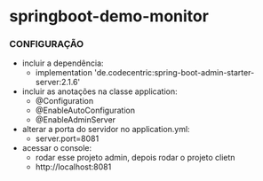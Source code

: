 # springboot-demo-monitor

### CONFIGURAÇÃO
- incluir a dependência:
    * implementation 'de.codecentric:spring-boot-admin-starter-server:2.1.6'
- incluir as anotações na classe application:
    * @Configuration
    * @EnableAutoConfiguration
    * @EnableAdminServer
- alterar a porta do servidor no application.yml:
    * server.port=8081
- acessar o console:
    * rodar esse projeto admin, depois rodar o projeto clietn
    * http://localhost:8081